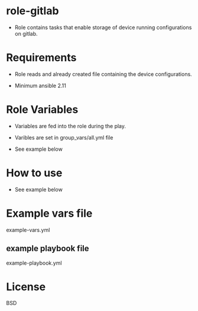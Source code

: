 # role-gitlab
- Role contains tasks that enable storage of device running configurations on gitlab.

# Requirements
- Role reads and already created file containing the device configurations.

- Minimum ansible 2.11

# Role Variables
- Variables are fed into the role during the play.

- Varibles are set in group_vars/all.yml file

- See example below

# How to use
- See example below

# Example vars file
example-vars.yml

## example playbook file
example-playbook.yml

# License
BSD
